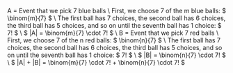 A = Event that we pick 7 blue balls \\
First, we choose 7 of the m blue balls: $ \binom{m}{7} $ \\
The first ball has 7 choices, the second ball has 6 choices, the third ball has 5 choices, and so on until the seventh ball has 1 choice: $ 7! $ \\
$ |A| = \binom{m}{7} \cdot 7! $ \\
B = Event that we pick 7 red balls \\
First, we choose 7 of the n red balls: $ \binom{n}{7} $ \\
The first ball has 7 choices, the second ball has 6 choices, the third ball has 5 choices, and so on until the seventh ball has 1 choice: $ 7! $ \\
$ |B| = \binom{n}{7} \cdot 7! $ \\
$ |A| + |B| = \binom{m}{7} \cdot 7! + \binom{n}{7} \cdot 7! $
